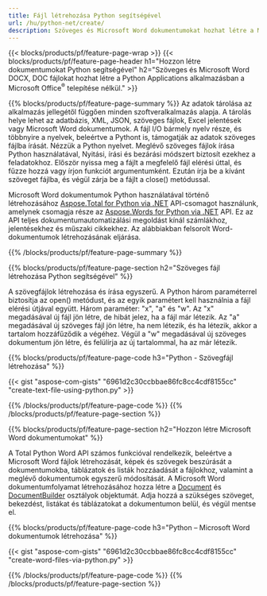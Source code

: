 ```yaml
---
title: Fájl létrehozása Python segítségével 
url: /hu/python-net/create/
description: Szöveges és Microsoft Word dokumentumokat hozhat létre a Microsoft Office telepítése nélkül 
---
```


{{< blocks/products/pf/feature-page-wrap >}}
{{< blocks/products/pf/feature-page-header h1="Hozzon létre dokumentumokat Python segítségével" h2="Szöveges és Microsoft Word DOCX, DOC fájlokat hozhat létre a Python Applications alkalmazásban a Microsoft Office<sup>&reg;</sup> telepítése nélkül." >}}

{{% blocks/products/pf/feature-page-summary %}}
Az adatok tárolása az alkalmazás jellegétől függően minden szoftveralkalmazás alapja. A tárolás helye lehet az adatbázis, XML, JSON, szöveges fájlok, Excel jelentések vagy Microsoft Word dokumentumok. A fájl I/O bármely nyelv része, és többnyire a nyelvek, beleértve a Pythont is, támogatják az adatok szöveges fájlba írását. Nézzük a Python nyelvet. Meglévő szöveges fájlok írása Python használatával, Nyitási, írási és bezárási módszert biztosít ezekhez a feladatokhoz. Először nyissa meg a fájlt a megfelelő fájl elérési úttal, és fűzze hozzá vagy írjon funkciót argumentumként. Ezután írja be a kívánt szöveget fájlba, és végül zárja be a fájlt a close() metódussal. 

Microsoft Word dokumentumok Python használatával történő létrehozásához [Aspose.Total for Python via .NET](https://products.aspose.com/total/python-net/) API-csomagot használunk, amelynek csomagja része az [Aspose.Words for Python via .NET](https://products.aspose.com/words/python-net/) API. Ez az API teljes dokumentumautomatizálási megoldást kínál számlákhoz, jelentésekhez és műszaki cikkekhez. Az alábbiakban felsorolt Word-dokumentumok létrehozásának eljárása.

{{% /blocks/products/pf/feature-page-summary  %}}

{{% blocks/products/pf/feature-page-section  h2="Szöveges fájl létrehozása Python segítségével" %}}

A szövegfájlok létrehozása és írása egyszerű. A Python három paraméterrel biztosítja az open() metódust, és az egyik paramétert kell használnia a fájl elérési útjával együtt. Három paraméter: "x", "a" és "w". Az "x" megadásával új fájl jön létre, de hibát jelez, ha a fájl már létezik. Az "a" megadásával új szöveges fájl jön létre, ha nem létezik, és ha létezik, akkor a tartalom hozzáfűződik a végéhez. Végül a "w" megadásával új szöveges dokumentum jön létre, és felülírja az új tartalommal, ha az már létezik.

{{% blocks/products/pf/feature-page-code h3="Python - Szövegfájl létrehozása" %}}

{{< gist "aspose-com-gists" "6961d2c30ccbbae86fc8cc4cdf8155cc" "create-text-file-using-python.py" >}}

{{% /blocks/products/pf/feature-page-code  %}}
{{% /blocks/products/pf/feature-page-section %}}

{{% blocks/products/pf/feature-page-section  h2="Hozzon létre Microsoft Word dokumentumokat" %}}

A Total Python Word API számos funkcióval rendelkezik, beleértve a Microsoft Word fájlok létrehozását, képek és szövegek beszúrását a dokumentumokba, táblázatok és listák hozzáadását a fájlokhoz, valamint a meglévő dokumentumok egyszerű módosítását. A Microsoft Word dokumentumfolyamat létrehozásához hozza létre a [Document](https://reference.aspose.com/words/python-net/aspose.words/document/) és [DocumentBuilder](https://reference.aspose.com/words/python-net/aspose.words/documentbuilder/) osztályok objektumát. Adja hozzá a szükséges szöveget, bekezdést, listákat és táblázatokat a dokumentumon belül, és végül mentse el.

{{% blocks/products/pf/feature-page-code h3="Python – Microsoft Word dokumentumok létrehozása" %}}

{{< gist "aspose-com-gists" "6961d2c30ccbbae86fc8cc4cdf8155cc" "create-word-files-via-python.py" >}}

{{% /blocks/products/pf/feature-page-code  %}}
{{% /blocks/products/pf/feature-page-section %}}